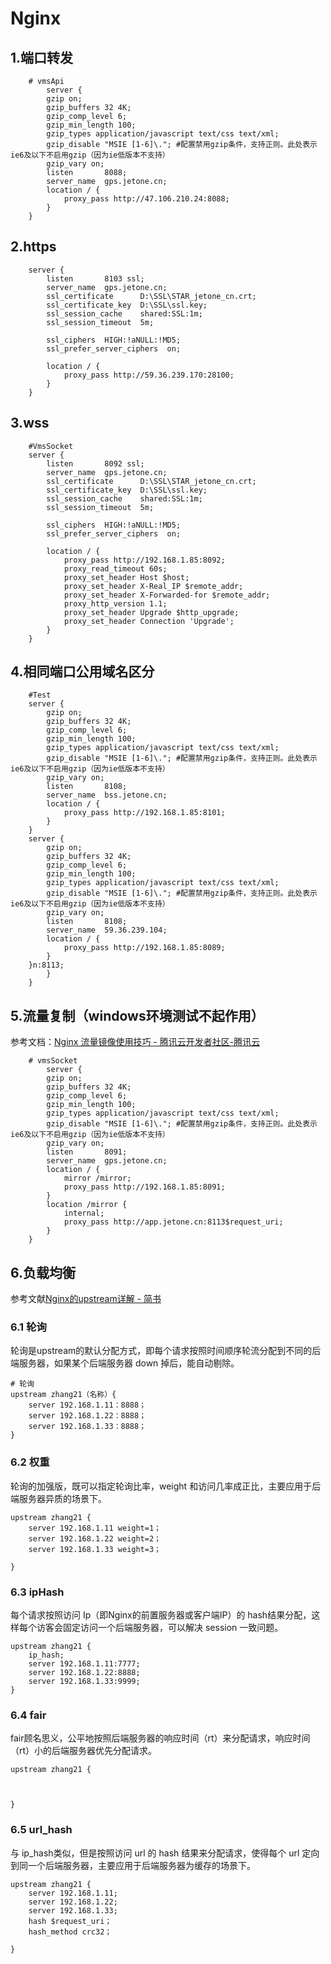 # Nginx

## 1.端口转发

```shell
    # vmsApi
        server {
        gzip on;
        gzip_buffers 32 4K;
        gzip_comp_level 6;
        gzip_min_length 100;
        gzip_types application/javascript text/css text/xml;
        gzip_disable "MSIE [1-6]\."; #配置禁用gzip条件，支持正则。此处表示ie6及以下不启用gzip（因为ie低版本不支持）
        gzip_vary on;
        listen       8088;
        server_name  gps.jetone.cn;
        location / {
            proxy_pass http://47.106.210.24:8088;
        }
    }
```

## 2.https

```shell
    server {
        listen       8103 ssl;
        server_name  gps.jetone.cn;
        ssl_certificate      D:\SSL\STAR_jetone_cn.crt;
        ssl_certificate_key  D:\SSL\ssl.key;
        ssl_session_cache    shared:SSL:1m;
        ssl_session_timeout  5m;

        ssl_ciphers  HIGH:!aNULL:!MD5;
        ssl_prefer_server_ciphers  on;

        location / {
            proxy_pass http://59.36.239.170:28100;
        }
    }
```

## 3.wss

```shell
    #VmsSocket
    server {
        listen       8092 ssl;
        server_name  gps.jetone.cn;
        ssl_certificate      D:\SSL\STAR_jetone_cn.crt;
        ssl_certificate_key  D:\SSL\ssl.key;
        ssl_session_cache    shared:SSL:1m;
        ssl_session_timeout  5m;

        ssl_ciphers  HIGH:!aNULL:!MD5;
        ssl_prefer_server_ciphers  on;

        location / {
            proxy_pass http://192.168.1.85:8092;
            proxy_read_timeout 60s;
            proxy_set_header Host $host;
            proxy_set_header X-Real_IP $remote_addr;
            proxy_set_header X-Forwarded-for $remote_addr;
            proxy_http_version 1.1;
            proxy_set_header Upgrade $http_upgrade;
            proxy_set_header Connection 'Upgrade';
        }
    }
```

## 4.相同端口公用域名区分

```shell
    #Test
    server {
        gzip on;
        gzip_buffers 32 4K;
        gzip_comp_level 6;
        gzip_min_length 100;
        gzip_types application/javascript text/css text/xml;
        gzip_disable "MSIE [1-6]\."; #配置禁用gzip条件，支持正则。此处表示ie6及以下不启用gzip（因为ie低版本不支持）
        gzip_vary on;
        listen       8108;
        server_name  bss.jetone.cn;
        location / {
            proxy_pass http://192.168.1.85:8101;
        }
    }
    server {
        gzip on;
        gzip_buffers 32 4K;
        gzip_comp_level 6;
        gzip_min_length 100;
        gzip_types application/javascript text/css text/xml;
        gzip_disable "MSIE [1-6]\."; #配置禁用gzip条件，支持正则。此处表示ie6及以下不启用gzip（因为ie低版本不支持）
        gzip_vary on;
        listen       8108;
        server_name  59.36.239.104;
        location / {
            proxy_pass http://192.168.1.85:8089;
        }
    }n:8113;
        }
    }
```

## 5.流量复制（windows环境测试不起作用）

参考文档：[Nginx 流量镜像使用技巧 - 腾讯云开发者社区-腾讯云](https://cloud.tencent.com/developer/article/1495449)

```shell
    # vmsSocket
        server {
        gzip on;
        gzip_buffers 32 4K;
        gzip_comp_level 6;
        gzip_min_length 100;
        gzip_types application/javascript text/css text/xml;
        gzip_disable "MSIE [1-6]\."; #配置禁用gzip条件，支持正则。此处表示ie6及以下不启用gzip（因为ie低版本不支持）
        gzip_vary on;
        listen       8091;
        server_name  gps.jetone.cn;
        location / {
            mirror /mirror;
            proxy_pass http://192.168.1.85:8091;
        }
        location /mirror {
            internal;
            proxy_pass http://app.jetone.cn:8113$request_uri;
        }
    }
```

## 6.负载均衡

参考文献[Nginx的upstream详解 - 简书](https://www.jianshu.com/p/8671c40a5be8)

### 6.1 轮询

轮询是upstream的默认分配方式，即每个请求按照时间顺序轮流分配到不同的后端服务器，如果某个后端服务器 down 掉后，能自动剔除。

```shell
# 轮询
upstream zhang21（名称）{
    server 192.168.1.11：8888；
    server 192.168.1.22：8888；
    server 192.168.1.33：8888；
}
```

### 6.2 权重

轮询的加强版，既可以指定轮询比率，weight 和访问几率成正比，主要应用于后端服务器异质的场景下。

```shell
upstream zhang21 {
    server 192.168.1.11 weight=1；
    server 192.168.1.22 weight=2；
    server 192.168.1.33 weight=3；

}
```

### 6.3 ipHash

每个请求按照访问 Ip（即Nginx的前置服务器或客户端IP）的 hash结果分配，这样每个访客会固定访问一个后端服务器，可以解决 session 一致问题。

```shell
upstream zhang21 {
    ip_hash;
    server 192.168.1.11:7777;
    server 192.168.1.22:8888;
    server 192.168.1.33:9999;
}
```

### 6.4 fair

fair顾名思义，公平地按照后端服务器的响应时间（rt）来分配请求，响应时间（rt）小的后端服务器优先分配请求。

```shell
upstream zhang21 {



}
```

### 6.5  url_hash

与 ip_hash类似，但是按照访问 url 的 hash 结果来分配请求，使得每个 url 定向到同一个后端服务器，主要应用于后端服务器为缓存的场景下。

```shell
upstream zhang21 {
    server 192.168.1.11;
    server 192.168.1.22;
    server 192.168.1.33;
    hash $request_uri；
    hash_method crc32；

}
```
